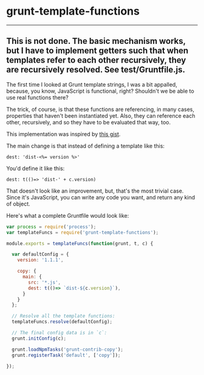 # grunt-template-functions

----
This is not done. The basic mechanism works, but I have to implement getters
such that when templates refer to each other recursively, they are recursively
resolved. See test/Gruntfile.js.
----

The first time I looked at Grunt template strings, I was a bit appalled, 
because, you know, JavaScript is functional, right? Shouldn't we be able to use
real functions there?

The trick, of course, is that these functions are referencing, in many cases,
properties that haven't been instantiated yet. Also, they can reference each
other, recursively, and so they have to be evaluated that way, too.

This implementation was inspired by [this 
gist](https://gist.github.com/cspotcode/c333e6eedbe82f713f85).

The main change is that instead of defining a template like this:

    dest: 'dist-<%= version %>'

You'd define it like this:

    dest: t(()=> 'dist-' + c.version)

That doesn't look like an improvement, but, that's the most trivial case. 
Since it's JavaScript, you can write any code you want, and return any kind of
object.

Here's what a complete Gruntfile would look like:

```javascript
var process = require('process');
var templateFuncs = require('grunt-template-functions');

module.exports = templateFuncs(function(grunt, t, c) {

  var defaultConfig = {
    version: '1.1.1',

    copy: {
      main: {
        src: '*.js',
        dest: t(()=> `dist-${c.version}`),
      }
    }
  };

  // Resolve all the template functions:
  templateFuncs.resolve(defaultConfig);

  // The final config data is in `c`:
  grunt.initConfig(c);

  grunt.loadNpmTasks('grunt-contrib-copy');
  grunt.registerTask('default', ['copy']);

});
```
